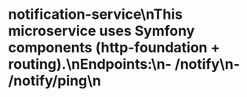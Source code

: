 # notification-service\nThis microservice uses Symfony components (http-foundation + routing).\nEndpoints:\n- /notify\n- /notify/ping\n
